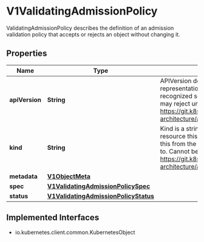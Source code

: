 

# V1ValidatingAdmissionPolicy

ValidatingAdmissionPolicy describes the definition of an admission validation policy that accepts or rejects an object without changing it.
## Properties

Name | Type | Description | Notes
------------ | ------------- | ------------- | -------------
**apiVersion** | **String** | APIVersion defines the versioned schema of this representation of an object. Servers should convert recognized schemas to the latest internal value, and may reject unrecognized values. More info: https://git.k8s.io/community/contributors/devel/sig-architecture/api-conventions.md#resources |  [optional]
**kind** | **String** | Kind is a string value representing the REST resource this object represents. Servers may infer this from the endpoint the client submits requests to. Cannot be updated. In CamelCase. More info: https://git.k8s.io/community/contributors/devel/sig-architecture/api-conventions.md#types-kinds |  [optional]
**metadata** | [**V1ObjectMeta**](V1ObjectMeta.md) |  |  [optional]
**spec** | [**V1ValidatingAdmissionPolicySpec**](V1ValidatingAdmissionPolicySpec.md) |  |  [optional]
**status** | [**V1ValidatingAdmissionPolicyStatus**](V1ValidatingAdmissionPolicyStatus.md) |  |  [optional]


## Implemented Interfaces

* io.kubernetes.client.common.KubernetesObject


